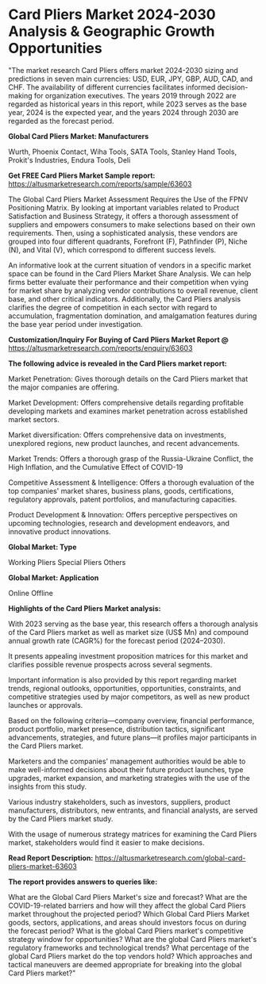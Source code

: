 <h1>Card Pliers Market 2024-2030 Analysis & Geographic Growth Opportunities </h1>

"The market research Card Pliers offers market 2024-2030 sizing and predictions in seven main currencies: USD, EUR, JPY, GBP, AUD, CAD, and CHF. The availability of different currencies facilitates informed decision-making for organization executives. The years 2019 through 2022 are regarded as historical years in this report, while 2023 serves as the base year, 2024 is the expected year, and the years 2024 through 2030 are regarded as the forecast period.

<b>Global Card Pliers Market: Manufacturers</b>

Wurth, Phoenix Contact, Wiha Tools, SATA Tools, Stanley Hand Tools, Prokit's Industries, Endura Tools, Deli

<b>Get FREE Card Pliers Market Sample report:</b> <a href="https://altusmarketresearch.com/reports/sample/63603">https://altusmarketresearch.com/reports/sample/63603</a>

The Global Card Pliers Market Assessment Requires the Use of the FPNV Positioning Matrix. By looking at important variables related to Product Satisfaction and Business Strategy, it offers a thorough assessment of suppliers and empowers consumers to make selections based on their own requirements. Then, using a sophisticated analysis, these vendors are grouped into four different quadrants, Forefront (F), Pathfinder (P), Niche (N), and Vital (V), which correspond to different success levels.

An informative look at the current situation of vendors in a specific market space can be found in the Card Pliers Market Share Analysis. We can help firms better evaluate their performance and their competition when vying for market share by analyzing vendor contributions to overall revenue, client base, and other critical indicators. Additionally, the Card Pliers analysis clarifies the degree of competition in each sector with regard to accumulation, fragmentation domination, and amalgamation features during the base year period under investigation.

<b>Customization/Inquiry For Buying of Card Pliers Market Report @</b> <a href="https://altusmarketresearch.com/reports/enquiry/63603">https://altusmarketresearch.com/reports/enquiry/63603</a>

<b>The following advice is revealed in the Card Pliers market report:</b>

Market Penetration: Gives thorough details on the Card Pliers market that the major companies are offering.

Market Development: Offers comprehensive details regarding profitable developing markets and examines market penetration across established market sectors.

Market diversification: Offers comprehensive data on investments, unexplored regions, new product launches, and recent advancements.

Market Trends: Offers a thorough grasp of the Russia-Ukraine Conflict, the High Inflation, and the Cumulative Effect of COVID-19

Competitive Assessment & Intelligence: Offers a thorough evaluation of the top companies' market shares, business plans, goods, certifications, regulatory approvals, patent portfolios, and manufacturing capacities.

Product Development & Innovation: Offers perceptive perspectives on upcoming technologies, research and development endeavors, and innovative product innovations.

<b>Global Market: Type</b>

Working Pliers
Special Pliers
Others

<b>Global Market: Application</b>

Online
Offline


<b>Highlights of the Card Pliers Market analysis:</b>

With 2023 serving as the base year, this research offers a thorough analysis of the Card Pliers market as well as market size (US$ Mn) and compound annual growth rate (CAGR%) for the forecast period (2024–2030).

It presents appealing investment proposition matrices for this market and clarifies possible revenue prospects across several segments.

Important information is also provided by this report regarding market trends, regional outlooks, opportunities, opportunities, constraints, and competitive strategies used by major competitors, as well as new product launches or approvals.

Based on the following criteria—company overview, financial performance, product portfolio, market presence, distribution tactics, significant advancements, strategies, and future plans—it profiles major participants in the Card Pliers market.

Marketers and the companies' management authorities would be able to make well-informed decisions about their future product launches, type upgrades, market expansion, and marketing strategies with the use of the insights from this study.

Various industry stakeholders, such as investors, suppliers, product manufacturers, distributors, new entrants, and financial analysts, are served by the Card Pliers market study.

With the usage of numerous strategy matrices for examining the Card Pliers market, stakeholders would find it easier to make decisions.

<b>Read Report Description:</b> <a href="https://altusmarketresearch.com/global-card-pliers-market-63603">https://altusmarketresearch.com/global-card-pliers-market-63603</a>

<b>The report provides answers to queries like:</b>

What are the Global Card Pliers Market's size and forecast?
What are the COVID-19-related barriers and how will they affect the global Card Pliers market throughout the projected period?
Which Global Card Pliers Market goods, sectors, applications, and areas should investors focus on during the forecast period?
What is the global Card Pliers market's competitive strategy window for opportunities?
What are the global Card Pliers market's regulatory frameworks and technological trends?
What percentage of the global Card Pliers market do the top vendors hold?
Which approaches and tactical maneuvers are deemed appropriate for breaking into the global Card Pliers market?"
